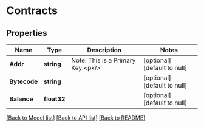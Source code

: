 # Contracts

## Properties
Name | Type | Description | Notes
------------ | ------------- | ------------- | -------------
**Addr** | **string** | Note: This is a Primary Key.&lt;pk/&gt; | [optional] [default to null]
**Bytecode** | **string** |  | [optional] [default to null]
**Balance** | **float32** |  | [optional] [default to null]

[[Back to Model list]](../README.md#documentation-for-models) [[Back to API list]](../README.md#documentation-for-api-endpoints) [[Back to README]](../README.md)


